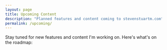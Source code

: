 ```yaml
---
layout: page
title: Upcoming Content
description: "Planned features and content coming to stevenstuartm.com"
permalink: /upcoming/
---
```


Stay tuned for new features and content I'm working on. Here's what's on the roadmap:

<div id="upcoming-list" class="upcoming-list">
  <!-- Content will be generated from JSON data -->
</div>

<script>
// Load upcoming items from JSON file
fetch('{{ "/assets/data/upcoming-items.json" | relative_url }}')
  .then(response => response.json())
  .then(data => {
    renderUpcomingItems(data);
  })
  .catch(error => {
    console.error('Error loading upcoming items:', error);
    document.getElementById('upcoming-list').innerHTML = '<p>Unable to load upcoming items. Please try again later.</p>';
  });

function renderUpcomingItems(items) {
  const container = document.getElementById('upcoming-list');

  // Sort items by delivery date (earliest first)
  const sortedItems = items.sort((a, b) => {
    return new Date(a.deliveryDate) - new Date(b.deliveryDate);
  });

  let html = '';

  sortedItems.forEach(item => {
    // Format the date for display (parse as local date to avoid timezone issues)
    const [year, month, day] = item.deliveryDate.split('-');
    const date = new Date(year, month - 1, day);
    const formattedDate = date.toLocaleDateString('en-US', {
      year: 'numeric',
      month: 'long',
      day: 'numeric'
    });

    // Format status for display
    const statusDisplay = item.status.charAt(0).toUpperCase() + item.status.slice(1);

    html += `
      <div class="upcoming-item status-${item.status}">
        <div class="upcoming-header">
          <div class="upcoming-title-row">
            <h3>${item.title}</h3>
            <span class="status-badge status-${item.status}">${statusDisplay}</span>
          </div>
          <span class="delivery-date">${formattedDate}</span>
        </div>
        <p class="upcoming-description">${item.description}</p>
      </div>
    `;
  });

  container.innerHTML = html;
}
</script>
